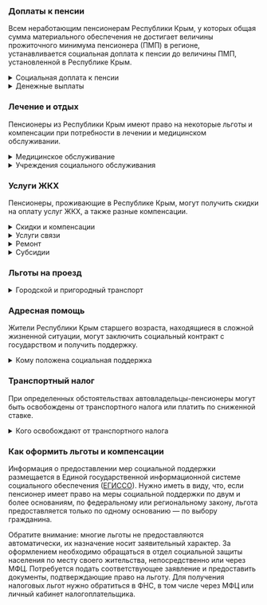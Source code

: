﻿### Доплаты к пенсии
Всем неработающим пенсионерам Республики Крым, у которых общая сумма материального обеспечения не достигает величины прожиточного минимума пенсионера (ПМП) в регионе, устанавливается социальная доплата к пенсии до величины ПМП, установленной в Республике Крым.
<details>
<summary>Социальная доплата к пенсии</summary>
Социальная доплата к пенсии до величины регионального прожиточного минимума пенсионера назначается автоматически, по данным выплатного дела о размере пенсии.
</details>
<details>
<summary>Денежные выплаты</summary>

Если пенсионер относится к льготной категории, ему полагается ежемесячная денежная выплата (ЕДВ), которая регулярно индексируется.
В [Республике Крым](https://docs.cntd.ru/document/413904342) к таким категориям относятся ветераны труда, ветераны труда республики, жертвы политических репрессий, труженики тыла; пенсионеры, проживавшие во время обороны Севастополя на его территории; работавшие в годы Великой Отечественной войны в тылу менее шести месяцев или на территориях, вошедших после 1944 года в состав бывшего СССР; те, кто добровольно оказывал в годы ВОВ материальную финансовую и иную помощь военным частям, партизанским отрядам, госпиталям в борьбе с немецко-фашистскими захватчиками; переселённые на территорию Украины после 1944 года с территории других стран и некоторые другие категории.
</details>

### Лечение и отдых
Пенсионеры из Республики Крым имеют право на некоторые льготы и компенсации при потребности в лечении и медицинском обслуживании.
<details>
<summary>Медицинское обслуживание</summary>

Оказание медицинской помощи вне очереди полагается труженикам тыла.
</details>
<details>
<summary>Учреждения социального обслуживания</summary>

Внеочередной приём в дома-интернаты для престарелых и инвалидов, учреждения социального обслуживания предоставляют труженикам тыла.
</details>

### Услуги ЖКХ
Пенсионеры, проживающие в Республике Крым, могут получить скидки на оплату услуг ЖКХ, а также разные компенсации. 
<details>
<summary>Скидки и компенсации</summary>

В [Республике Крым](https://docs.cntd.ru/document/413904342) труженикам тыла, жертвам политических репрессий, крымским пенсионерам, пострадавшим в годы ВОВ, выплачивают компенсацию в размере 50% расходов на оплату жилого помещения и коммунальных услуг, а также взносов на капитальный ремонт. Крымским детям войны полагается компенсация в размере 25% понесённых расходов. Компенсацию предоставляют в пределах утверждённых нормативов потребления. Льгота распространяется на членов семьи, проживающих совместно с пенсионером.

Одинокие неработающие пенсионеры по достижении 70 лет освобождаются от взносов на капремонт на 50%, а с 80-летнего возраста — полностью. Льгота распространяется также на граждан указанного возраста, семья которых состоит из неработающих граждан пенсионного возраста (мужчины — старше 60 лет, женщины — 55 лет) и (или) инвалидов I и II групп. 
</details>
<details>
<summary>Услуги связи</summary>

Право на первоочередную установку телефона имеют жертвы политических репрессий, ветераны труда. Реабилитированным пенсионерам Крыма телефон устанавливается бесплатно.
</details>
<details>
<summary>Ремонт</summary>

В Республике Крым материальная помощь на ремонт жилых помещений, находящихся в собственности (в том числе долевой), полагается: ветеранам ВОВ, принятым на учёт для проведения ремонта по состоянию на 1 января 2015 года; инвалидам ВОВ; участникам ВОВ, в жилых помещениях, которые принадлежат им с 1 сентября 2016 года, а также членам семей погибших (умерших) ветеранов ВОВ, в жилых помещениях, которые принадлежат им с 1 июля 2017 года. Материальную помощь выплачивают один раз в 10 лет в сумме 100 000 рублей.
</details>
<details>
<summary>Субсидии</summary>

Пенсионеры могут оформить субсидию на оплату жилищно-коммунальных услуг, если они тратят на них более 15% совокупного дохода семьи.
</details>

### Льготы на проезд
<details>
<summary> Городской и пригородный транспорт</summary>

В [Республике Крым](https://docs.cntd.ru/document/413904342) мужчины, достигшие 60 лет, женщины — 55 лет, ветераны труда, труженики тыла, жертвы политических репрессий, дети войны, жители осаждённого Севастополя, а также пострадавшие в годы ВОВ имеют право льготного проезда. Воспользоваться им можно в автобусах, троллейбусах, трамваях на регулярных маршрутах в городском и пригородном сообщении, а также на железнодорожном транспорте общего пользования в пригородном сообщении в пределах республики. Труженикам тыла, жителям осаждённого Севастополя, а также пострадавшим в годы ВОВ один раз в два года предоставляют скидку на проезд (туда и обратно) железнодорожным, водным, воздушным или междугородным автомобильным транспортом в пределах республики в размере 100% один раз в два года или 50% — один раз в год.
</details>

### Адресная помощь
Жители Республики Крым старшего возраста, находящиеся в сложной жизненной ситуации, могут заключить социальный контракт с государством и получить поддержку.
<details>
<summary>Кому положена социальная поддержка</summary>

Пенсионерам, оказавшимся в трудной жизненной ситуации по не зависящим от них причинам или в связи со стихийным бедствием, экстремальной ситуацией, оказывается адресная помощь. Она предоставляется путём выплаты пособий либо в натуральной форме (обеспечение одеждой, обувью, лекарствами, организация лечения и ухода, проведение ремонта жилья или установка приборов учёта и пр.). С нуждающимися пенсионерами может быть заключён социальный контракт.
</details>

### Транспортный налог
При определенных обстоятельствах автовладельцы-пенсионеры могут быть освобождены от транспортного налога или платить по сниженной ставке. 
<details>
<summary>Кого освобождают от транспортного налога</summary>

В [Республике Крым](https://www.nalog.gov.ru/rn77/service/tax/d1026213/) участники и инвалиды ВОВ, участники и ветераны боевых действий, инвалиды I и II групп, а также инвалиды с детства I и II групп освобождены от налога на одно принадлежащее им транспортное средство, мощность двигателя которого не превышает 150 л. с., за исключением воздушных транспортных средств, гидроциклов, яхт и других парусно-моторных судов.
</details>

### Как оформить льготы и компенсации 
Информация о предоставлении мер социальной поддержки размещается в Единой государственной информационной системе социального обеспечения ([ЕГИССО](http://egisso.ru/site/client/#/)). Нужно иметь в виду, что, если пенсионер имеет право на меры социальной поддержки по двум и более основаниям, по федеральному или региональному закону, льгота предоставляется только по одному основанию — по выбору гражданина.

Обратите внимание: многие льготы не предоставляются автоматически, их назначение носит заявительный характер. За оформлением необходимо обращаться в отдел социальной защиты населения по месту своего жительства, непосредственно или через МФЦ. Потребуется подать соответствующее заявление и предоставить документы, подтверждающие право на льготу. Для получения налоговых льгот нужно обратиться в ФНС, в том числе через МФЦ или личный кабинет налогоплательщика.













